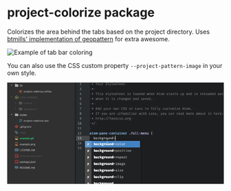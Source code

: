 # project-colorize package

Colorizes the area behind the tabs based on the project directory. Uses [btmills' implementation of geopattern](https://github.com/btmills/geopattern) for extra awesome.

![Example of tab bar coloring](https://raw.githubusercontent.com/jasonporritt/project-colorize/master/example.png)

You can also use the CSS custom property `--project-pattern-image` in your own style.

![Example of coloring atom with the custom property](https://raw.githubusercontent.com/jasonporritt/project-colorize/master/example-variable.gif)
